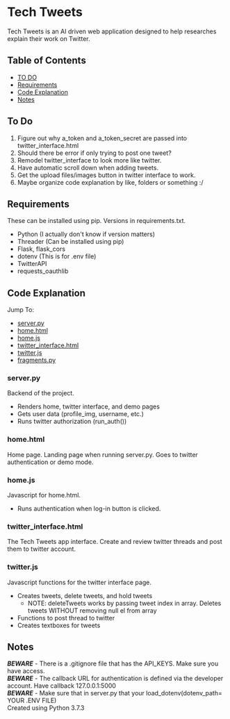 # Tech Tweets
Tech Tweets is an AI driven web application designed to help researches explain their work on Twitter.

## Table of Contents

* [TO DO](#to-do)
* [Requirements](#requirements)
* [Code Explanation](#code-explanation)
* [Notes](#notes)

## To Do
1. Figure out why a_token and a_token_secret are passed into twitter_interface.html
2. Should there be error if only trying to post one tweet?
3. Remodel twitter_interface to look more like twitter.
4. Have automatic scroll down when adding tweets.
5. Get the upload files/images button in twitter interface to work.
6. Maybe organize code explanation by like, folders or something :/

## Requirements
These can be installed using pip. Versions in requirements.txt.
* Python (I actually don't know if version matters)
* Threader (Can be installed using pip)
* Flask, flask_cors
* dotenv (This is for .env file)
* TwitterAPI
* requests_oauthlib

## Code Explanation
Jump To:
* [server.py](#serverpy)
* [home.html](#homehtml)
* [home.js](#homejs)
* [twitter_interface.html](#twitter_interfacehtml)
* [twitter.js](#twitterjs)
* [fragments.py](#fragementspy)

### server.py
Backend of the project. 
* Renders home, twitter interface, and demo pages
* Gets user data (profile_img, username, etc.)
* Runs twitter authorization (run_auth())

### home.html
Home page. Landing page when running server.py. Goes to twitter authentication or demo mode.

### home.js
Javascript for home.html. 
* Runs authentication when log-in button is clicked.

### twitter_interface.html
The Tech Tweets app interface. Create and review twitter threads and post them to twitter account.

### twitter.js
Javascript functions for the twitter interface page. 
* Creates tweets, delete tweets, and hold tweets
    * NOTE: deleteTweets works by passing tweet index in array. Deletes tweets WITHOUT removing null el from array
* Functions to post thread to twitter
* Creates textboxes for tweets

## Notes
***BEWARE*** - There is a .gitignore file that has the API_KEYS. Make sure you have access. \
***BEWARE*** - The callback URL for authentication is defined via the developer account. Have callback 127.0.0.1:5000 \
***BEWARE*** - Make sure that in server.py that your load_dotenv(dotenv_path= YOUR .ENV FILE) \
Created using Python 3.7.3

